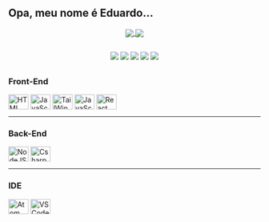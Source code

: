 ## Opa, meu nome é Eduardo...
<div align="center">
  <a href="https://www.instagram.com/deveduardoalves/">
  <img align="center" src="https://github-readme-stats.vercel.app/api?username=EduardoAlvesNeto&show_icons=true&theme=synthwave&include_all_commits=true&count_private=true"/>
  <img align="center" src="https://github-readme-stats.vercel.app/api/top-langs/?username=EduardoAlvesNeto&layout=compact&theme=synthwave"/>
</div>
  
  ##
 
<div align="center"> 
  <a href="https://www.youtube.com/channel/UCnAOEsEJlrigiFrIBa2lKgg" target="_blank"><img src="https://img.shields.io/badge/YouTube-FF0000?style=for-the-badge&logo=youtube&logoColor=white" target="_blank"></a>
  <a href="https://www.instagram.com/deveduardoalves/" target="_blank"><img src="https://img.shields.io/badge/-Instagram-%23E4405F?style=for-the-badge&logo=instagram&logoColor=white" target="_blank"></a>
 <a href="Duduuuu#9505" target="_blank"><img src="https://img.shields.io/badge/Discord-7289DA?style=for-the-badge&logo=discord&logoColor=white" target="_blank"></a> 
  <a href = "mailto:edualvezneto@gmail.com"><img src="https://img.shields.io/badge/-Gmail-%23333?style=for-the-badge&logo=gmail&logoColor=white" target="_blank"></a>
  <a href="https://www.linkedin.com/in/deveduardoalves/" target="_blank"><img src="https://img.shields.io/badge/-LinkedIn-%230077B5?style=for-the-badge&logo=linkedin&logoColor=white" target="_blank"></a> 
</div>

##
    
<div style="display: inline_block">
    
  <h3>Front-End</h3>
  <img align="center" alt="HTML" height="30" width="40" src="https://cdn.jsdelivr.net/gh/devicons/devicon/icons/html5/html5-original.svg">
  <img align="center" alt="JavaScript" height="30" width="40" src="https://cdn.jsdelivr.net/gh/devicons/devicon/icons/css3/css3-original.svg">
  <img align="center" alt="TailWind" height="30" width="40" src="https://cdn.jsdelivr.net/gh/devicons/devicon/icons/tailwindcss/tailwindcss-plain.svg">
  <img align="center" alt="JavaScript" height="30" width="40" src="https://cdn.jsdelivr.net/gh/devicons/devicon/icons/javascript/javascript-original.svg">
  <img align="center" alt="React" height="30" width="40" src="https://cdn.jsdelivr.net/gh/devicons/devicon/icons/react/react-original.svg">
    
  <hr>
    
  <h3>Back-End</h3>
  <img align="center" alt="NodeJS" height="30" width="40" src="https://cdn.jsdelivr.net/gh/devicons/devicon/icons/nodejs/nodejs-original.svg">
  <img align="center" alt="Csharp" height="30" width="40" src="https://cdn.jsdelivr.net/gh/devicons/devicon/icons/csharp/csharp-original.svg">
    
  <hr>
  
  <h3> IDE </h3>
  <img align="center" alt="Atom" height="30" width="40" src="https://cdn.jsdelivr.net/gh/devicons/devicon/icons/atom/atom-original.svg">
  <img align="center" alt="VSCode" height="30" width="40" src="https://cdn.jsdelivr.net/gh/devicons/devicon/icons/vscode/vscode-original.svg">
</div>
